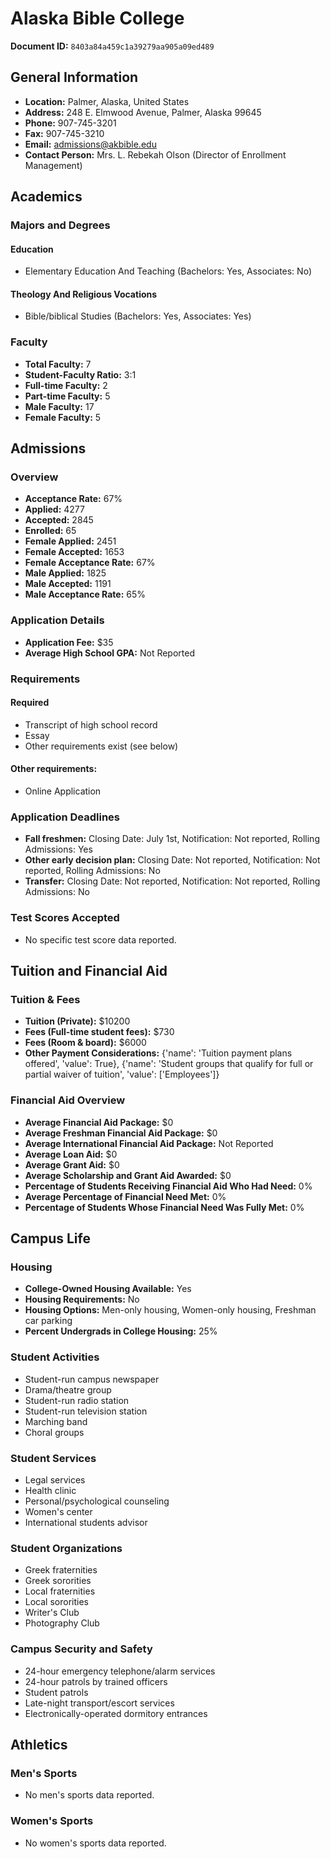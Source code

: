 # Alaska Bible College

**Document ID:** `8403a84a459c1a39279aa905a09ed489`

## General Information

- **Location:** Palmer, Alaska, United States
- **Address:** 248 E. Elmwood Avenue, Palmer, Alaska 99645
- **Phone:** 907-745-3201
- **Fax:** 907-745-3210
- **Email:** admissions@akbible.edu
- **Contact Person:** Mrs. L. Rebekah Olson (Director of Enrollment Management)

## Academics

### Majors and Degrees

#### Education

- Elementary Education And Teaching (Bachelors: Yes, Associates: No)

#### Theology And Religious Vocations

- Bible/biblical Studies (Bachelors: Yes, Associates: Yes)

### Faculty

- **Total Faculty:** 7
- **Student-Faculty Ratio:** 3:1
- **Full-time Faculty:** 2
- **Part-time Faculty:** 5
- **Male Faculty:** 17
- **Female Faculty:** 5

## Admissions

### Overview

- **Acceptance Rate:** 67%
- **Applied:** 4277
- **Accepted:** 2845
- **Enrolled:** 65
- **Female Applied:** 2451
- **Female Accepted:** 1653
- **Female Acceptance Rate:** 67%
- **Male Applied:** 1825
- **Male Accepted:** 1191
- **Male Acceptance Rate:** 65%

### Application Details

- **Application Fee:** $35
- **Average High School GPA:** Not Reported

### Requirements

#### Required

- Transcript of high school record
- Essay
- Other requirements exist (see below)

#### Other requirements:

- Online Application

### Application Deadlines

- **Fall freshmen:** Closing Date: July 1st, Notification: Not reported, Rolling Admissions: Yes
- **Other early decision plan:** Closing Date: Not reported, Notification: Not reported, Rolling Admissions: No
- **Transfer:** Closing Date: Not reported, Notification: Not reported, Rolling Admissions: No

### Test Scores Accepted

- No specific test score data reported.

## Tuition and Financial Aid

### Tuition & Fees

- **Tuition (Private):** $10200
- **Fees (Full-time student fees):** $730
- **Fees (Room & board):** $6000
- **Other Payment Considerations:** {'name': 'Tuition payment plans offered', 'value': True}, {'name': 'Student groups that qualify for full or partial waiver of tuition', 'value': ['Employees']}

### Financial Aid Overview

- **Average Financial Aid Package:** $0
- **Average Freshman Financial Aid Package:** $0
- **Average International Financial Aid Package:** Not Reported
- **Average Loan Aid:** $0
- **Average Grant Aid:** $0
- **Average Scholarship and Grant Aid Awarded:** $0
- **Percentage of Students Receiving Financial Aid Who Had Need:** 0%
- **Average Percentage of Financial Need Met:** 0%
- **Percentage of Students Whose Financial Need Was Fully Met:** 0%

## Campus Life

### Housing

- **College-Owned Housing Available:** Yes
- **Housing Requirements:** No
- **Housing Options:** Men-only housing, Women-only housing, Freshman car parking
- **Percent Undergrads in College Housing:** 25%

### Student Activities

- Student-run campus newspaper
- Drama/theatre group
- Student-run radio station
- Student-run television station
- Marching band
- Choral groups

### Student Services

- Legal services
- Health clinic
- Personal/psychological counseling
- Women's center
- International students advisor

### Student Organizations

- Greek fraternities
- Greek sororities
- Local fraternities
- Local sororities
- Writer's Club
- Photography Club

### Campus Security and Safety

- 24-hour emergency telephone/alarm services
- 24-hour patrols by trained officers
- Student patrols
- Late-night transport/escort services
- Electronically-operated dormitory entrances

## Athletics

### Men's Sports

- No men's sports data reported.

### Women's Sports

- No women's sports data reported.
